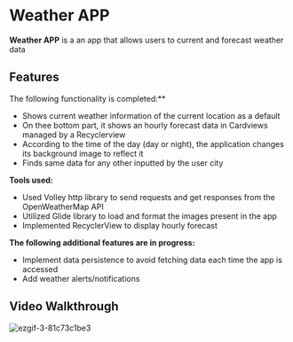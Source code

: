 # Weather APP

**Weather APP** is a an app that allows users to current and forecast weather data 

## Features

The following functionality is completed:**

- Shows current weather information of the current location as a default
- On thee bottom part, it shows an hourly forecast data in Cardviews managed by a Recyclerview
- According to the time of the day (day or night), the application changes its background image to reflect it
- Finds same data for any other inputted by the user city
 
**Tools used:**

- Used Volley http library to send requests and get responses from the OpenWeatherMap API
- Utilized Glide library to load and format the images present in the app
- Implemented RecyclerView to display hourly forecast

**The following additional features are in progress:**

- Implement data persistence to avoid fetching data each time the app is accessed
- Add weather alerts/notifications

## Video Walkthrough

![ezgif-3-81c73c1be3](https://user-images.githubusercontent.com/73020531/195437247-ee7ff333-636e-4ee6-bdba-59b47d0f7166.gif)


